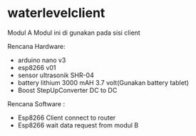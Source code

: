 # waterlevelclient

Modul A
Modul ini di gunakan pada sisi client

Rencana Hardware:
- arduino nano v3
- esp8266 v01
- sensor ultrasonik SHR-04
- battery lithium 3000 mAH 3.7 volt(Gunakan battery tablet)
- Boost StepUpConverter DC to DC 

Rencana Software :
- Esp8266 Client connect to router 
- Esp8266 wait data request from modul B
